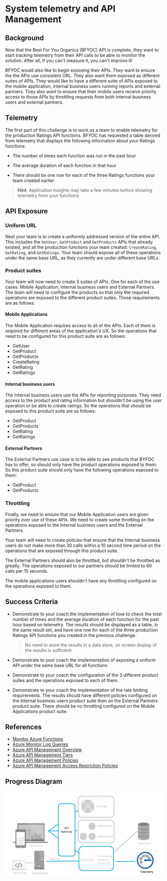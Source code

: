 # System telemetry and API Management

## Background

Now that the Best For You Organics (BFYOC) API is complete, they want to start tracking telemetry from their API calls to be able to monitor the solution. After all, if you can't measure it, you can't improve it!

BFYOC would also like to begin exposing their APIs. They want to ensure the the APIs use consistent URL. They also want them exposed as different suites of APIs. They would like to have a different suite of APIs  exposed to the mobile application, internal business users running reports and external partners. They also want to ensure that their mobile users receive priority access to those APIs by throttling requests from both internal business users and external partners.

## Telemetry

The first part of this challenge is to work as a team to enable telemetry for the production Ratings API functions. BFYOC has requested a table derived from telemetry that displays the following information about your Ratings functions:

* The number of times each function was run in the past hour

* The average duration of each function in that hour

* There should be one row for each of the three Ratings functions your team created earlier

> **Hint**: Application Insights may take a few minutes before showing telemetry from your functions

## API Exposure

### Uniform URL

Next your team is to create a uniformly addressed version of the entire API. This includes the `GetUser`, `GetProduct` and `GetProducts` APIs that already existed, and all the production functions your team created: `CreateRating`, `GetRating`, and `GetRatings`. Your team should expose all of these operations under the same base URL, as they currently are under different base URLs.

### Product suites

Your team will now need to create 3 suites of APIs. One for each of the use cases: Mobile Application, Internal business users and External Partners. The team will need to configure the products so that only the required operations are exposed to the different product suites. Those requirements are as follows:

#### Mobile Applications

The Mobile Application requires access to all of the APIs. Each of them is required for different areas of the application's UX. So the operations that need to be configured for this product suite are as follows:

* GetUser
* GetProduct
* GetProducts
* CreateRating
* GetRating
* GetRatings

#### Internal business users

The Internal business users use the APIs for reporting purposes. They need access to the product and rating information but shouldn't be using the user operation or be able to create ratings. So the operations that should be exposed to this product suite are as follows:

* GetProduct
* GetProducts
* GetRating
* GetRatings

#### External Partners

The External Partners use case is to be able to see products that BYFOC has to offer, so should only have the product operations exposed to them. So this product suite should only have the following operations exposed to them:

* GetProduct
* GetProducts

### Throttling

Finally, we need to ensure that our Mobile Application users are given priority over use of these APIs. We need to create some throttling on the operations exposed to the Internal business users and the External Partners.

Your team will need to create policies that ensure that the Internal business users do not make more than 30 calls within a 10 second time period on the operations that are exposed through this product suite.

The External Partners should also be throttled, but shouldn't be throttled as greatly. The operations exposed to our partners should be limited to 60 calls per 15 seconds.

The mobile applications users shouldn't have any throttling configured on the operations exposed to them.

## Success Criteria

* Demonstrate to your coach the implementation of how to check the total number of times and the average duration of each function for the past hour based on telemetry. The results should be displayed as a table, in the same result set, and have one row for each of the three production Ratings API functions you created in the previous challenge.

    > No need to store the results in a data store, on screen display of the results is sufficient

* Demonstrate to your coach the implementation of exposing a uniform API under the same base URL for all functions

* Demonstrate to your coach the configuration of the 3 different product suites and the operations exposed to each of them.

* Demonstrate to your coach the implementation of the rate limiting requirements. The results should have different policies configured on the Internal business users product suite then on the External Partners product suite. There should be no throttling configured on the Mobile Applications product suite.

## References

* [Monitor Azure Functions](https://docs.microsoft.com/azure/azure-functions/functions-monitoring)
* [Azure Monitor Log Queries](https://docs.microsoft.com/azure/azure-monitor/log-query/log-query-overview)
* [Azure API Management Overview](https://docs.microsoft.com/azure/api-management/api-management-key-concepts)
* [Azure API Management Tiers](https://docs.microsoft.com/azure/api-management/api-management-features)
* [Azure API Management Policies](https://docs.microsoft.com/azure/api-management/set-edit-policies)
* [Azure API Management Access Restriction Policies](https://docs.microsoft.com/azure/api-management/api-management-access-restriction-policies)

## Progress Diagram

![System telemetry and API Management progress diagram](../../images/system-telemetry-and-api-management-progress-diagram.jpg)
